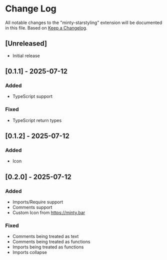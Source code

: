 # Change Log

All notable changes to the "minty-starstyling" extension will be documented in this file.
Based on [Keep a Changelog](http://keepachangelog.com/).

## [Unreleased]

- Initial release

## [0.1.1] - 2025-07-12

### Added

- TypeScript support

### Fixed

- TypeScript return types

## [0.1.2] - 2025-07-12

### Added

- Icon

## [0.2.0] - 2025-07-12

### Added

- Imports/Require support
- Comments support
- Custom Icon from https://minty.bar

### Fixed

- Comments being treated as text
- Comments being treated as functions
- Imports being treated as functions
- Imports collapse
